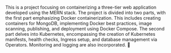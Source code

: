 This is a project focusing on containerizing a three-tier web application developed using the MERN stack. The project is divided into two parts, with the first part emphasizing Docker containerization. This includes creating containers for MongoDB, implementing Docker best practices, image scanning, publishing, and deployment using Docker Compose. The second part delves into Kubernetes, encompassing the creation of Kubernetes manifests, health checks, Ingress setup, and database management via Operators. Monitoring and logging are also incorporated. 🚀

